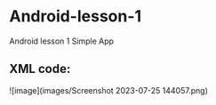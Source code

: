 # Android-lesson-1
Android lesson 1 Simple App
## XML code:
  ![image](images/Screenshot 2023-07-25 144057.png)
